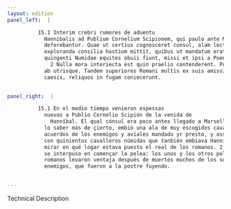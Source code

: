 ```yaml
---
layout: edition
panel_left:  |

          15.1 Interim crebri rumores de aduentu
            Hannibalis ad Publium Cornelium Scipionem, qui paulo ante Massiliam uenerat,
            deferebantur. Quae ut certius cognosceret consul, alam lectissimorum equitum ad
            exploranda consilia hostium mittit, quibus ut mandatum erat celeriter proficiscentibus,
            quingenti Numidae equites obuii fiunt, missi et ipsi a Poeno speculatum Romana castra.
              2 Nulla mora interiecta est quin praelio contenderent. Pugnatum est acriter
            ab utrisque. Tandem superiores Romani multis ex suis amissis, pluribus ex hostibus
            caesis, reliquos in fugam coniecerunt.
        

panel_right:  |

          15.1 En el medio tiempo venieron espessas
            nuevas a Publio Cornelio Scipión de la venida de
              Hanníbal. El qual cónsul era poco antes llegado a Marsella y, por
            lo saber más de çierto, embió una ala de muy escogidos cavalleros a descobrir los
            acuerdos de los enemigos y avíales mandado yr presto, y assí lo fizieron, y recontraron
            con quinientos cavalleros númidas que tanbién embiava Hanníbal a
            mirar en qué logar estava puesto el real de los romanos. 2 Ninguna tardança
            se interpuso en començar la pelea: los unos y los otros pelearon agramente; al fin, los
            romanos levaron ventaja después de muertos muchos de los suyos y muchos más de los
            enemigos, que fueron a la postre fuyendo.
        

---
```


 Technical Description 

        